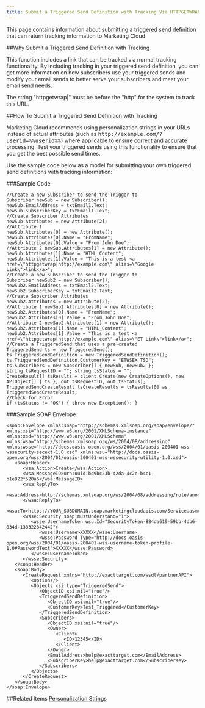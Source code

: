```yaml
---
title: Submit a Triggered Send Definition with Tracking Via HTTPGETWRAP
---
```

<p>This page contains information  about submitting a triggered send definition that can return tracking information to Marketing Cloud</p>

##Why Submit a Triggered Send Definition with Tracking
<p>This function includes a link that can be tracked via normal tracking functionality. By including tracking in your triggered send definition, you can get more information on how subscribers use your triggered sends and modify your email sends to better serve your subscribers and meet your email send needs.</p>
<p>The string "httpgetwrap|" must be before the "http" for the system to track this URL.</p>

##How To Submit a Triggered Send Definition with Tracking
<p>Marketing Cloud recommends using personalization strings in your URLs instead of actual attributes (such as <samp class="codeph nolang">http://example.com/?userid=%%userid%%</samp>) where applicable to ensure correct and accurate processing. Test your triggered sends using this functionality to ensure that you get the best possible send times.</p>
<p>Use the sample code below as a model for submitting your own triggered send definitions with tracking information:</p>

###Sample Code
```
//Create a new Subscriber to send the Trigger to
Subscriber newSub = new Subscriber();
newSub.EmailAddress = txtEmail1.Text;
newSub.SubscriberKey = txtEmail1.Text;
//Create Subscriber Attributes
newSub.Attributes = new Attribute[2];
//Attribute 1
newSub.Attributes[0] = new Attribute();
newSub.Attributes[0].Name = "FromName";
newSub.Attributes[0].Value = "From John Doe";
//Attribute 2 newSub.Attributes[1] = new Attribute();
newSub.Attributes[1].Name = "HTML_Content";
newSub.Attributes[1].Value = "This is a test <a href=\"httpgetwrap|http://example.com\" alias=\"Google Link\">link</a>";
//Create a new Subscriber to send the Trigger to
Subscriber newSub2 = new Subscriber();
newSub2.EmailAddress = txtEmail2.Text;
newSub2.SubscriberKey = txtEmail2.Text;
//Create Subscriber Attributes
newSub2.Attributes = new Attribute[2];
//Attribute 1 newSub2.Attributes[0] = new Attribute();
newSub2.Attributes[0].Name = "FromName";
newSub2.Attributes[0].Value = "From John Doe";
//Attribute 2 newSub2.Attributes[1] = new Attribute();
newSub2.Attributes[1].Name = "HTML_Content";
newSub2.Attributes[1].Value = "This is a test <a href=\"httpgetwrap|http://example.com\" alias=\"ET Link\">link</a>";
//Create a TriggeredSend that uses a pre-created
TriggeredSend ts = new TriggeredSend();
ts.TriggeredSendDefinition = new TriggeredSendDefinition();
ts.TriggeredSendDefinition.CustomerKey = "ETWSEX_TSD";
ts.Subscribers = new Subscriber[] { newSub, newSub2 };
string tsRequestID = ""; string tsStatus = "";
CreateResult[] tsResults = client.Create(new CreateOptions(), new APIObject[] { ts }, out tsRequestID, out tsStatus);
TriggeredSendCreateResult tsCreateResults = tsResults[0] as TriggeredSendCreateResult;
//Check for Error
if (tsStatus != "OK") { throw new Exception(); }
```
###Sample SOAP Envelope
```
<soap:Envelope xmlns:soap="http://schemas.xmlsoap.org/soap/envelope/" xmlns:xsi="http://www.w3.org/2001/XMLSchema-instance" xmlns:xsd="http://www.w3.org/2001/XMLSchema" xmlns:wsa="http://schemas.xmlsoap.org/ws/2004/08/addressing" xmlns:wsse="http://docs.oasis-open.org/wss/2004/01/oasis-200401-wss-wssecurity-secext-1.0.xsd" xmlns:wsu="http://docs.oasis-open.org/wss/2004/01/oasis-200401-wss-wssecurity-utility-1.0.xsd">
   <soap:Header>
      <wsa:Action>Create</wsa:Action>
      <wsa:MessageID>urn:uuid:bd9bc23b-42da-4c2e-b4c1-b1e822f520a6</wsa:MessageID>
      <wsa:ReplyTo>
         <wsa:Address>http://schemas.xmlsoap.org/ws/2004/08/addressing/role/anonymous</wsa:Address>
      </wsa:ReplyTo>
      <wsa:To>https://YOUR_SUBDOMAIN.soap.marketingcloudapis.com/Service.asmx</wsa:To>
      <wsse:Security soap:mustUnderstand="1">
         <wsse:UsernameToken wsu:Id="SecurityToken-884da619-59bb-4db6-834d-138322342442">
            <wsse:Username>XXXXX</wsse:Username>
            <wsse:Password Type="http://docs.oasis-open.org/wss/2004/01/oasis-200401-wss-username-token-profile-1.0#PasswordText">XXXXX</wsse:Password>
         </wsse:UsernameToken>
      </wsse:Security>
   </soap:Header>
   <soap:Body>
      <CreateRequest xmlns="http://exacttarget.com/wsdl/partnerAPI">
         <Options/>
         <Objects xsi:type="TriggeredSend">
            <ObjectID xsi:nil="true"/>
            <TriggeredSendDefinition>
               <ObjectID xsi:nil="true"/>
               <CustomerKey>Test_Triggered</CustomerKey>
            </TriggeredSendDefinition>
            <Subscribers>
               <ObjectID xsi:nil="true"/>
               <Owner>
                  <Client>
                     <ID>12345</ID>
                  </Client>
               </Owner>
               <EmailAddress>help@exacttarget.com</EmailAddress>
               <SubscriberKey>help@exacttarget.com</SubscriberKey>
            </Subscribers>
         </Objects>
      </CreateRequest>
   </soap:Body>
</soap:Envelope>
```

##Related Items
[Personalization Strings](https://help.salesforce.com/articleView?id=mc_es_personalization_strings.htm&type=5)
